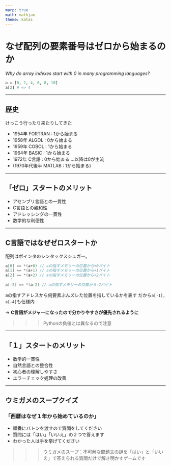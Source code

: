 ```yaml
---
marp: true
math: mathjax
theme: katas
---
```

<!-- 
size: 16:9
paginate: true
-->
<!-- header: 勉強会# ― エンジニアとしての解像度を高めるための勉強会-->

# なぜ配列の要素番号はゼロから始まるのか
_Why do array indexes start with 0 in many programming languages?_

```py
a = [0, 2, 4, 6, 8, 10]
a[2] # => 4
```

---

## 歴史

けっこう行ったり来たりしてきた

* 1954年 FORTRAN : 1から始まる
* 1958年 ALGOL : 0から始まる
* 1959年 COBOL : 1から始まる
* 1964年 BASIC : 1から始まる
* 1972年 C言語 : 0から始まる …以降は0が主流
* (1970年代後半 MATLAB : 1から始まる)

---

## 「ゼロ」スタートのメリット

* アセンブリ言語との一貫性
* C言語との親和性
* アドレッシングの一貫性
* 数学的な利便性

<!-- 
アセンブリ言語の影響: 多くのプログラミング言語は、アセンブリ言語や低水準の機械語に基づいています。これらの言語では、メモリ上のアドレスはゼロから始まり、0番地が最初の要素を指すことが一般的でした。高水準言語の設計者たちは、このアセンブリ言語の概念を引き継ぎ、要素番号をゼロから始めることを採用しました。

C言語の影響: C言語は、多くの現代のプログラミング言語に影響を与えた重要な言語の一つです。C言語では、配列の添字がゼロから始まります。この言語が広く普及したことにより、この慣習が他の言語にも受け継がれました。

* アドレッシングの一貫性: メモリ上のアドレッシングがゼロから始まることにより、配列の要素番号も同じゼロベースの添字を採用することで、アドレッシングの一貫性が確保されます。これは、プログラミングにおいて予測可能性を高め、バグの発生を防ぐのに役立ちます。

* 数学的な便宜: 数学的な文脈においても、0を基点とすることが一般的であり、これがプログラミングにおいても受け継がれた一因と言えます。
-->

---

## C言語ではなぜゼロスタートか

配列はポインタのシンタックスシュガー。

```cpp
a[0] == *(a+0) // aの指すメモリーの位置から+0バイト
a[1] == *(a+1) // aの指すメモリーの位置から+1バイト
a[2] == *(a+2) // aの指すメモリーの位置から+2バイト
  ︙
a[-2] == *(a-2) // aの指すメモリーの位置から-2バイト
```

aの指すアドレスから何要素ぶんズレた位置を指しているかを表す
だから`a[-1], a[-4]`も仕様内

→ **C言語がメジャーになったので分かりやすさが優先されるように**

>>> Pythonの負値とは異なるので注意

---

## 「１」スタートのメリット

* 数学的一貫性
* 自然言語との整合性
* 初心者の理解しやすさ
* エラーチェック処理の改善

<!--
数学的一貫性: 数学の慣習に合わせて要素番号を1から始めることが、数学との整合性を高める一因となります。多くの数学的な文脈では、数列や集合などの要素番号が1から始まることが一般的です。

自然言語との整合性: 人間が自然言語で要素を数える際、通常は1から始めます。このため、要素番号を1から始めることで、プログラミングコードがより自然言語との整合性を持つことができます。

初心者の理解しやすさ: 初心者がプログラミングを学ぶ際、1から始まる要素番号は直感的であり、添字の操作が直感的になります。これは、プログラミング初心者にとって学習しやすい側面があります。

エラーチェックの改善: 要素番号が1から始まる場合、一部のプログラミングエラーが発生しにくくなります。例えば、要素番号が1から始まる場合、0を無効なインデックスとして扱うことができ、配列外アクセスのエラーを防ぐことができます。
-->

---

## ウミガメのスープクイズ

### **「西暦はなぜ１年から始めているのか」**

* 順番にバトンを渡すので質問をしてください
* 質問には「はい」「いいえ」の２つで答えます
* わかった人は手を挙げてください

>>> ウミガメのスープ：不可解な問題文の謎を「はい」と「いいえ」で答えられる質問だけで解き明かすゲームです

<!-- ウミガメのスープは、不可解な問題文の謎を「はい」と「いいえ」で答えられる質問だけで解き明かすというゲームです。知識の水平思考を鍛えることができると言われています。ただし今回のそれは強引な答えではなく、実際にちゃんとした理由があるものを選んでいます。 -->

<!-- 紀元前１年の次は西暦１年で、ゼロはない（天文学などでは紀元前１年をゼロ年として扱うが、それは最近になってからの話）。なぜか
A.D.またADとは「アンノドミニ (Anno Domini)」の略であり、「主（イエス・キリスト）の年に」という意味。 -->

<!--
* インドで数としての「0」の概念が確立されたのは、はっきりしていないが5世紀頃(401-500年)。
* 西暦は6世紀のローマの神学者ディオニュシウス・エクシグウスによって算出された。西暦でいう525年のこと。
* なので0という数字が無いときに西暦が考えられた -->
<!-- 0という数字はフワーリズミー(780-850。イスラム科学の学者。アルゴリズムの語源になった人らしい)の著作により「アラビア数学」の「0」として西欧に広まっていった。 -->

<!-- それ以前は空白で表したり、あるいは別の記号で表すなど数字としては扱っていなかった。古代ギリシャ・バビロニア文明から今に続く時計も、12時の次は0時ではなく1時 -->
<!-- 天文学的紀年法（en:Astronomical year numbering）では紀元前1年を紀元0年として、-1,-2,…と負数にする。これは計算がしやすいのと、あと閏年の計算が紀元後と同じ４の倍数にできるというメリットもある -->

